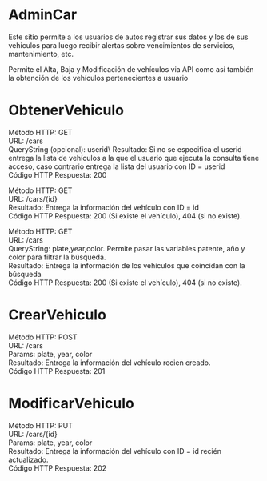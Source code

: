# AdminCar

Este sitio permite a los usuarios de autos registrar sus datos y los de sus vehiculos para luego recibir alertas sobre vencimientos de servicios, mantenimiento, etc.

Permite el Alta, Baja y Modificación de vehículos via API como así también la obtención de los vehículos pertenecientes a usuario

# ObtenerVehiculo

Método HTTP: GET\
URL: /cars\
QueryString (opcional): userid\ 
Resultado: Si no se especifica el userid entrega la lista de vehículos a la que el usuario que ejecuta la consulta tiene acceso, caso contrario entrega la lista del usuario con ID = userid\
Código HTTP Respuesta: 200


Método HTTP: GET\
URL: /cars/{id}\
Resultado: Entrega la información del vehículo con ID = id\
Código HTTP Respuesta: 200 (Si existe el vehículo), 404 (si no existe).


Método HTTP: GET\
URL: /cars\
QueryString: plate,year,color. Permite pasar las variables patente, año y color para filtrar la búsqueda.\
Resultado: Entrega la información de los vehículos que coincidan con la búsqueda\
Código HTTP Respuesta: 200 (Si existe el vehículo), 404 (si no existe).


# CrearVehiculo

Método HTTP: POST\
URL: /cars\
Params: plate, year, color\
Resultado: Entrega la información del vehículo recien creado.\
Código HTTP Respuesta: 201


# ModificarVehiculo

Método HTTP: PUT\
URL: /cars/{id}\
Params: plate, year, color\
Resultado: Entrega la información del vehículo con ID = id recién actualizado.\
Código HTTP Respuesta: 202
